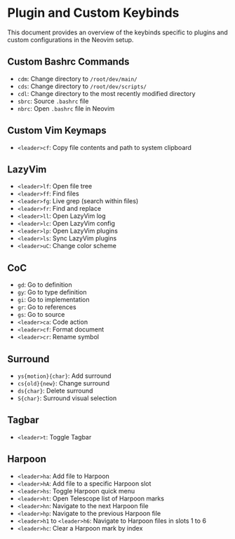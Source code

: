 # Plugin and Custom Keybinds

This document provides an overview of the keybinds specific to plugins and custom configurations in the Neovim setup.

## Custom Bashrc Commands

-   `cdm`: Change directory to `/root/dev/main/`
-   `cds`: Change directory to `/root/dev/scripts/`
-   `cdl`: Change directory to the most recently modified directory
-   `sbrc`: Source `.bashrc` file
-   `nbrc`: Open `.bashrc` file in Neovim

## Custom Vim Keymaps

-   `<leader>cf`: Copy file contents and path to system clipboard

## LazyVim

-   `<leader>lf`: Open file tree
-   `<leader>ff`: Find files
-   `<leader>fg`: Live grep (search within files)
-   `<leader>fr`: Find and replace
-   `<leader>ll`: Open LazyVim log
-   `<leader>lc`: Open LazyVim config
-   `<leader>lp`: Open LazyVim plugins
-   `<leader>ls`: Sync LazyVim plugins
-   `<leader>uC`: Change color scheme

## CoC

-   `gd`: Go to definition
-   `gy`: Go to type definition
-   `gi`: Go to implementation
-   `gr`: Go to references
-   `gs`: Go to source
-   `<leader>ca`: Code action
-   `<leader>cf`: Format document
-   `<leader>cr`: Rename symbol

## Surround

-   `ys{motion}{char}`: Add surround
-   `cs{old}{new}`: Change surround
-   `ds{char}`: Delete surround
-   `S{char}`: Surround visual selection

## Tagbar

-   `<leader>t`: Toggle Tagbar

## Harpoon

-   `<leader>ha`: Add file to Harpoon
-   `<leader>hA`: Add file to a specific Harpoon slot
-   `<leader>hs`: Toggle Harpoon quick menu
-   `<leader>ht`: Open Telescope list of Harpoon marks
-   `<leader>hn`: Navigate to the next Harpoon file
-   `<leader>hp`: Navigate to the previous Harpoon file
-   `<leader>h1` to `<leader>h6`: Navigate to Harpoon files in slots 1 to 6
-   `<leader>hc`: Clear a Harpoon mark by index
